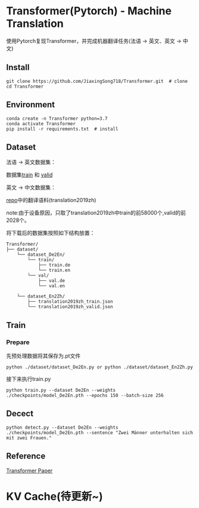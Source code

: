 # Transformer(Pytorch) - Machine Translation

使用Pytorch复现Transformer，并完成机器翻译任务(法语 -> 英文、英文 -> 中文)


## Install

```
git clone https://github.com/JiaxingSong718/Transformer.git  # clone
cd Transformer
```

## Environment

```
conda create -n Transformer python=3.7
conda activate Transformer
pip install -r requirements.txt  # install
```
## Dataset
法语 -> 英文数据集：

数据集[train](https://raw.githubusercontent.com/neychev/small_DL_repo/master/datasets/Multi30k/training.tar.gz) 和 [valid](https://raw.githubusercontent.com/neychev/small_DL_repo/master/datasets/Multi30k/validation.tar.gz)

英文 -> 中文数据集：

[repo](https://github.com/brightmart/nlp_chinese_corpus?tab=readme-ov-file)中的翻译语料(translation2019zh)

note:由于设备原因，只取了translation2019zh中train的前58000个,valid的前2028个。

将下载后的数据集按照如下结构放置：

```
Transformer/
├── dataset/
    └── dataset_De2En/
        └── train/
            ├── train.de
            └── train.en
        └── val/
            ├── val.de
            └── val.en

    └── dataset_En2Zh/
        ├── translation2019zh_train.json
        └── translation2019zh_valid.json
```

## Train
### Prepare
先预处理数据将其保存为.pt文件
```
python ./dataset/dataset_De2En.py or python ./dataset/dataset_En2Zh.py
```
接下来执行train.py
```
python train.py --dataset De2En --weights ./checkpoints/model_De2En.pth --epochs 150 --batch-size 256
```

## Decect

```
python detect.py --dataset De2En --weights ./checkpoints/model_De2En.pth --sentence "Zwei Männer unterhalten sich mit zwei Frauen."
```

## Reference
[Transformer Paper](https://arxiv.org/pdf/1706.03762)

# KV Cache(待更新~)

